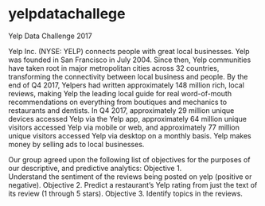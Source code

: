 # yelpdatachallege

Yelp Data Challenge 2017

Yelp Inc. (NYSE: YELP) connects people with great local businesses. Yelp was founded in San Francisco in July 2004. Since then, Yelp communities have taken root in major metropolitan cities across 32 countries, transforming the connectivity between local business and people. By the end of Q4 2017, Yelpers had written approximately 148 million rich, local reviews, making Yelp the leading local guide for real word-of-mouth recommendations on everything from boutiques and mechanics to restaurants and dentists. In Q4 2017, approximately 29 million unique devices accessed Yelp via the Yelp app, approximately 64 million unique visitors accessed Yelp via mobile or web, and approximately 77 million unique visitors accessed Yelp via desktop on a monthly basis. Yelp makes money by selling ads to local businesses.

Our group agreed upon the following list of objectives for the purposes of our descriptive, and predictive analytics:
Objective 1.					
Understand the sentiment of the reviews being posted on yelp (positive or negative).
Objective 2.
 Predict a restaurant’s Yelp rating from just the text of its review (1 through 5 stars).
Objective 3.
Identify topics in the reviews.
